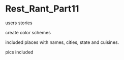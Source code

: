 # Rest_Rant_Part11

users stories

create color schemes

included places with names, cities, state and cuisines. 

pics included